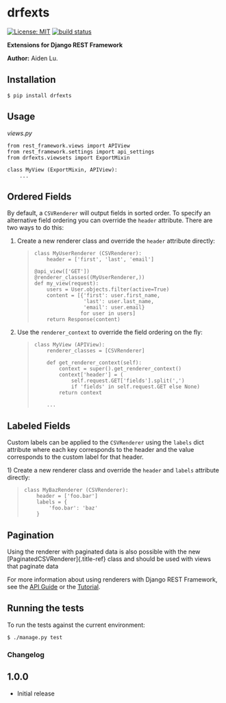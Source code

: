 drfexts
=======

[![License: MIT](https://img.shields.io/badge/License-MIT-yellow.svg)](https://opensource.org/licenses/MIT)
[![build status](https://secure.travis-ci.org/mjumbewu/django-rest-framework-csv.png?branch=master)]()

**Extensions for Django REST Framework**

**Author:** Aiden Lu.

Installation
------------

``` {.bash}
$ pip install drfexts
```

Usage
-----

*views.py*

``` {.python}
from rest_framework.views import APIView
from rest_framework.settings import api_settings
from drfexts.viewsets import ExportMixin

class MyView (ExportMixin, APIView):
    ...
```

Ordered Fields
--------------

By default, a `CSVRenderer` will output fields in sorted order. To
specify an alternative field ordering you can override the `header`
attribute. There are two ways to do this:

1)  Create a new renderer class and override the `header` attribute
    directly:

    > ``` {.python}
    > class MyUserRenderer (CSVRenderer):
    >     header = ['first', 'last', 'email']
    >
    > @api_view(['GET'])
    > @renderer_classes((MyUserRenderer,))
    > def my_view(request):
    >     users = User.objects.filter(active=True)
    >     content = [{'first': user.first_name,
    >                 'last': user.last_name,
    >                 'email': user.email}
    >                for user in users]
    >     return Response(content)
    > ```

2)  Use the `renderer_context` to override the field ordering on the
    fly:

    > ``` {.python}
    > class MyView (APIView):
    >     renderer_classes = [CSVRenderer]
    >
    >     def get_renderer_context(self):
    >         context = super().get_renderer_context()
    >         context['header'] = (
    >             self.request.GET['fields'].split(',')
    >             if 'fields' in self.request.GET else None)
    >         return context
    >
    >     ...
    > ```

Labeled Fields
--------------

Custom labels can be applied to the `CSVRenderer` using the `labels`
dict attribute where each key corresponds to the header and the value
corresponds to the custom label for that header.

1\) Create a new renderer class and override the `header` and `labels`
attribute directly:

> ``` {.python}
> class MyBazRenderer (CSVRenderer):
>     header = ['foo.bar']
>     labels = {
>         'foo.bar': 'baz'
>     }
> ```

Pagination
----------

Using the renderer with paginated data is also possible with the new
[PaginatedCSVRenderer]{.title-ref} class and should be used with views
that paginate data

For more information about using renderers with Django REST Framework,
see the [API
Guide](http://django-rest-framework.org/api-guide/renderers/) or the
[Tutorial](http://django-rest-framework.org/tutorial/1-serialization/).

Running the tests
-----------------

To run the tests against the current environment:

``` {.bash}
$ ./manage.py test
```

### Changelog

1.0.0
-----

-   Initial release
